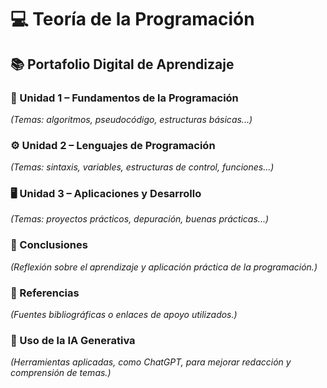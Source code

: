 # 💻 Teoría de la Programación  

## 📚 Portafolio Digital de Aprendizaje  

### 🧩 Unidad 1 – Fundamentos de la Programación  
*(Temas: algoritmos, pseudocódigo, estructuras básicas...)*  

### ⚙️ Unidad 2 – Lenguajes de Programación  
*(Temas: sintaxis, variables, estructuras de control, funciones...)*  

### 🖥️ Unidad 3 – Aplicaciones y Desarrollo  
*(Temas: proyectos prácticos, depuración, buenas prácticas...)*  

### 🧠 Conclusiones  
*(Reflexión sobre el aprendizaje y aplicación práctica de la programación.)*  

### 📖 Referencias  
*(Fuentes bibliográficas o enlaces de apoyo utilizados.)*  

### 🤖 Uso de la IA Generativa  
*(Herramientas aplicadas, como ChatGPT, para mejorar redacción y comprensión de temas.)*
